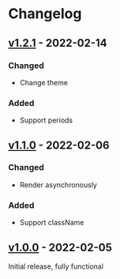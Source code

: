 # Changelog


## [v1.2.1] - 2022-02-14
### Changed
- Change theme

### Added
- Support periods

## [v1.1.0] - 2022-02-06
### Changed
- Render asynchronously

### Added
- Support className

## [v1.0.0] - 2022-02-05
Initial release, fully functional


[v1.2.1]: https://github.com/hieuthi/joplin-plugin-life-calendar/compare/v1.2.1...v1.1.0
[v1.1.0]: https://github.com/hieuthi/joplin-plugin-life-calendar/compare/v1.1.0...v1.0.0
[v1.0.0]: https://github.com/hieuthi/joplin-plugin-life-calendar/releases/tag/v1.0.0